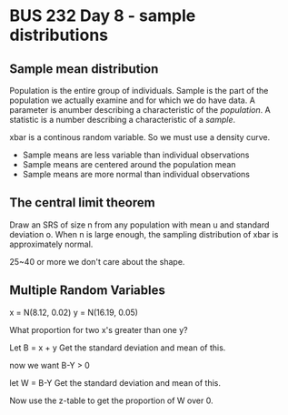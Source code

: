 # BUS 232 Day 8 - sample distributions

## Sample mean distribution
Population is the entire group of individuals.
Sample is the part of the population we actually examine and for which we do have data.
A parameter is anumber describing a characteristic of the *population*.
A statistic is a number describing a characteristic of a *sample*.

xbar is a continous random variable. So we must use a density curve.

- Sample means are less variable than individual observations
- Sample means are centered around the population mean
- Sample means are more normal than individual observations

## The central limit theorem
Draw an SRS of size n from any population with mean u and standard deviation o. When n is large enough, the sampling distribution of xbar is approximately normal.

25~40 or more we don't care about the shape.

## Multiple Random Variables
x = N(8.12, 0.02)
y = N(16.19, 0.05)

What proportion for two x's greater than one y?

Let B = x + y
Get the standard deviation and mean of this.

now we want B-Y > 0

let W = B-Y
Get the standard deviation and mean of this.

Now use the z-table to get the proportion of W over 0.
